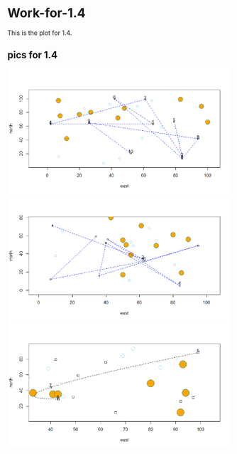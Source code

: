 # Work-for-1.4
This is the plot for 1.4.

## pics for 1.4
![](task1.4(1).png)
![](task1.4(2).png)
![](task1.4.png)
